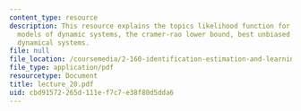 ```yaml
---
content_type: resource
description: This resource explains the topics likelihood function for probabilistic
  models of dynamic systems, the cramer-rao lower bound, best unbiased estimates for
  dynamical systems.
file: null
file_location: /coursemedia/2-160-identification-estimation-and-learning-spring-2006/cbd91572265d111ef7c7e38f80d5dda6_lecture_20.pdf
file_type: application/pdf
resourcetype: Document
title: lecture_20.pdf
uid: cbd91572-265d-111e-f7c7-e38f80d5dda6
---
```

